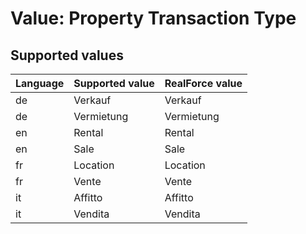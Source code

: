 # Value: Property Transaction Type

## Supported values

| Language | Supported value | RealForce value |
| :--- | :--- | :--- |
| de | Verkauf | Verkauf |
| de | Vermietung | Vermietung |
| en | Rental | Rental |
| en | Sale | Sale |
| fr | Location | Location |
| fr | Vente | Vente |
| it | Affitto | Affitto |
| it | Vendita | Vendita |
